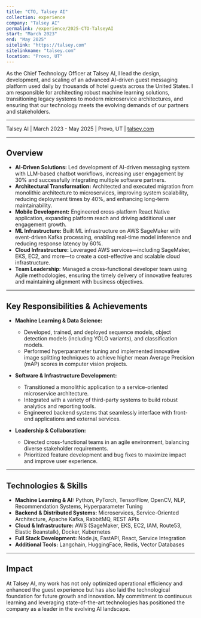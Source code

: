 ```yaml
---
title: "CTO, Talsey AI"
collection: experience
company: "Talsey AI"
permalink: /experience/2025-CTO-TalseyAI
start: "March 2023"
end: "May 2025"
sitelink: "https://talsey.com"
sitelinkname: "talsey.com"
location: "Provo, UT"
---
```


As the Chief Technology Officer at Talsey AI, I lead the design, development, and scaling of an advanced AI-driven guest messaging platform used daily by thousands of hotel guests across the United States. I am responsible for architecting robust machine learning solutions, transitioning legacy systems to modern microservice architectures, and ensuring that our technology meets the evolving demands of our partners and stakeholders.

---

<p> Talsey AI | March 2023 - May 2025 | Provo, UT | <a href="https://talsey.com">talsey.com</a> </p>

---

## Overview

- **AI-Driven Solutions:** Led development of AI-driven messaging system with LLM-based chatbot workflows, increasing user engagement by 30% and successfully integrating multiple software partners.
- **Architectural Transformation:** Architected and executed migration from monolithic architecture to microservices, improving system scalability, reducing deployment times by 40%, and enhancing long-term maintainability.
- **Mobile Development:** Engineered cross-platform React Native application, expanding platform reach and driving additional user engagement growth.
- **ML Infrastructure:** Built ML infrastructure on AWS SageMaker with event-driven Kafka processing, enabling real-time model inference and reducing response latency by 60%.
- **Cloud Infrastructure:** Leveraged AWS services—including SageMaker, EKS, EC2, and more—to create a cost-effective and scalable cloud infrastructure.
- **Team Leadership:** Managed a cross-functional developer team using Agile methodologies, ensuring the timely delivery of innovative features and maintaining alignment with business objectives.

---

## Key Responsibilities & Achievements

- **Machine Learning & Data Science:**
  - Developed, trained, and deployed sequence models, object detection models (including YOLO variants), and classification models.
  - Performed hyperparameter tuning and implemented innovative image splitting techniques to achieve higher mean Average Precision (mAP) scores in computer vision projects.

- **Software & Infrastructure Development:**
  - Transitioned a monolithic application to a service-oriented microservice architecture.
  - Integrated with a variety of third-party systems to build robust analytics and reporting tools.
  - Engineered backend systems that seamlessly interface with front-end applications and external services.

- **Leadership & Collaboration:**
  - Directed cross-functional teams in an agile environment, balancing diverse stakeholder requirements.
  - Prioritized feature development and bug fixes to maximize impact and improve user experience.

---

## Technologies & Skills

- **Machine Learning & AI:** Python, PyTorch, TensorFlow, OpenCV, NLP, Recommendation Systems, Hyperparameter Tuning  
- **Backend & Distributed Systems:** Microservices, Service-Oriented Architecture, Apache Kafka, RabbitMQ, REST APIs  
- **Cloud & Infrastructure:** AWS (SageMaker, EKS, EC2, IAM, Route53, Elastic Beanstalk), Docker, Kubernetes  
- **Full Stack Development:** Node.js, FastAPI, React, Service Integration  
- **Additional Tools:** Langchain, HuggingFace, Redis, Vector Databases

---

## Impact

At Talsey AI, my work has not only optimized operational efficiency and enhanced the guest experience but has also laid the technological foundation for future growth and innovation. My commitment to continuous learning and leveraging state-of-the-art technologies has positioned the company as a leader in the evolving AI landscape.
